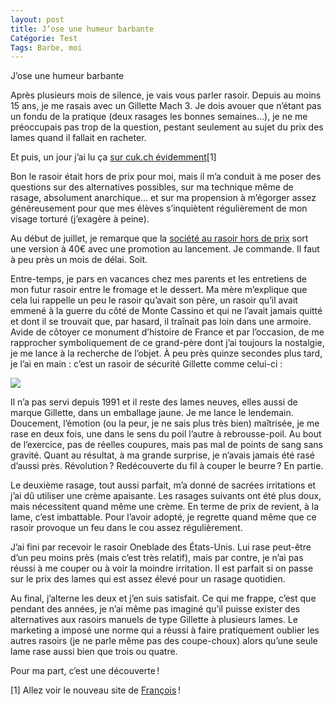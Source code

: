 ```yaml
---
layout: post
title: J’ose une humeur barbante
Catégorie: Test
Tags: Barbe, moi
---
```



J’ose une humeur barbante


Après plusieurs mois de silence, je vais vous parler rasoir. Depuis au moins 15 ans, je me rasais avec un Gillette Mach 3. Je dois avouer que n’étant pas un fondu de la pratique (deux rasages les bonnes semaines...), je ne me préoccupais pas trop de la question, pestant seulement au sujet du prix des lames quand il fallait en racheter. 



Et puis, un jour j’ai lu ça [sur cuk.ch évidemment](http://www.cuk.ch/articles/26993)[1]

Bon le rasoir était hors de prix pour moi, mais il m’a conduit à me poser des questions sur des alternatives possibles, sur ma technique même de rasage, absolument anarchique... et sur ma propension à m’égorger assez généreusement pour que mes élèves s’inquiètent régulièrement de mon visage torturé (j’exagère à peine). 

Au début de juillet, je remarque que la [société au rasoir hors de prix](https://shop.onebladeshave.com) sort une version à 40€ avec une promotion au lancement. Je commande. Il faut à peu près un mois de délai. Soit.

Entre-temps, je pars en vacances chez mes parents et les entretiens de mon futur rasoir entre le fromage et le dessert. Ma mère m’explique que cela lui rappelle un peu le rasoir qu’avait son père, un rasoir qu’il avait emmené à la guerre du côté de Monte Cassino et qui ne l’avait jamais quitté et dont il se trouvait que, par hasard, il traînait pas loin dans une armoire. Avide de côtoyer ce monument d’histoire de France et par l’occasion, de me rapprocher symboliquement de ce grand-père dont j’ai toujours la nostalgie, je me lance à la recherche de l’objet. À peu près quinze secondes plus tard, je l’ai en main : c’est un rasoir de sécurité Gillette comme celui-ci :

![](https://img1.etsystatic.com/016/0/7615632/il_570xN.448413471_7tk5.jpg)



Il n’a pas servi depuis 1991 et il reste des lames neuves, elles aussi de marque Gillette, dans un emballage jaune. Je me lance le lendemain. Doucement, l’émotion (ou la peur, je ne sais plus très bien) maîtrisée, je me rase en deux fois, une dans le sens du poil l’autre à rebrousse-poil. Au bout de l’exercice, pas de réelles coupures, mais pas mal de points de sang sans gravité. Quant au résultat, à ma grande surprise, je n’avais jamais été rasé d’aussi près. Révolution ? Redécouverte du fil à couper le beurre ? En partie.

Le deuxième rasage, tout aussi parfait, m’a donné de sacrées irritations et j’ai dû utiliser une crème apaisante. Les rasages suivants ont été plus doux, mais nécessitent quand même une crème. En terme de prix de revient, à la lame, c’est imbattable. Pour l’avoir adopté, je regrette quand même que ce rasoir provoque un feu dans le cou assez régulièrement.

J’ai fini par recevoir le rasoir Oneblade des États-Unis. Lui rase peut-être d’un peu moins près (mais c’est très relatif), mais par contre, je n’ai pas réussi à me couper ou à voir la moindre irritation. Il est parfait si on passe sur le prix des lames qui est assez élevé pour un rasage quotidien.

Au final, j’alterne les deux et j’en suis satisfait. Ce qui me frappe, c’est que pendant des années, je n’ai même pas imaginé qu’il puisse exister des alternatives aux rasoirs manuels de type Gillette à plusieurs lames. Le marketing a imposé une norme qui a réussi à faire pratiquement oublier les autres rasoirs (je ne parle même pas des coupe-choux) alors qu’une seule lame rase aussi bien que trois ou quatre.

Pour ma part, c’est une découverte !








[1] Allez voir le nouveau site de [François](https://leblogducuk.ch) !







